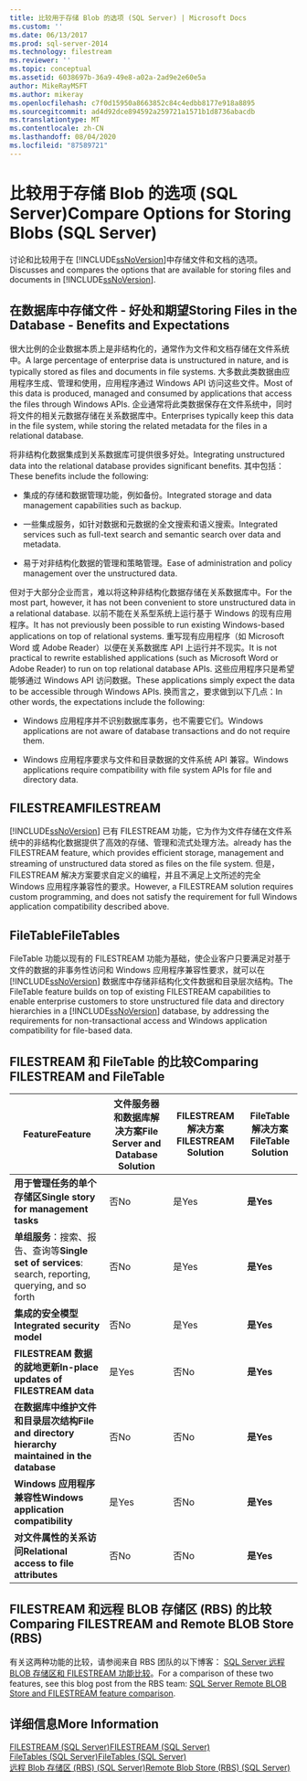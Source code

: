 ```yaml
---
title: 比较用于存储 Blob 的选项 (SQL Server) | Microsoft Docs
ms.custom: ''
ms.date: 06/13/2017
ms.prod: sql-server-2014
ms.technology: filestream
ms.reviewer: ''
ms.topic: conceptual
ms.assetid: 6038697b-36a9-49e8-a02a-2ad9e2e60e5a
author: MikeRayMSFT
ms.author: mikeray
ms.openlocfilehash: c7f0d15950a8663852c84c4edbb8177e918a8895
ms.sourcegitcommit: ad4d92dce894592a259721a1571b1d8736abacdb
ms.translationtype: MT
ms.contentlocale: zh-CN
ms.lasthandoff: 08/04/2020
ms.locfileid: "87589721"
---
```

# <a name="compare-options-for-storing-blobs-sql-server"></a><span data-ttu-id="8cf52-102">比较用于存储 Blob 的选项 (SQL Server)</span><span class="sxs-lookup"><span data-stu-id="8cf52-102">Compare Options for Storing Blobs (SQL Server)</span></span>
  <span data-ttu-id="8cf52-103">讨论和比较用于在 [!INCLUDE[ssNoVersion](../../includes/ssnoversion-md.md)]中存储文件和文档的选项。</span><span class="sxs-lookup"><span data-stu-id="8cf52-103">Discusses and compares the options that are available for storing files and documents in [!INCLUDE[ssNoVersion](../../includes/ssnoversion-md.md)].</span></span>  
  
##  <a name="storing-files-in-the-database---benefits-and-expectations"></a><a name="Expectations"></a> <span data-ttu-id="8cf52-104">在数据库中存储文件 - 好处和期望</span><span class="sxs-lookup"><span data-stu-id="8cf52-104">Storing Files in the Database - Benefits and Expectations</span></span>  
 <span data-ttu-id="8cf52-105">很大比例的企业数据本质上是非结构化的，通常作为文件和文档存储在文件系统中。</span><span class="sxs-lookup"><span data-stu-id="8cf52-105">A large percentage of enterprise data is unstructured in nature, and is typically stored as files and documents in file systems.</span></span> <span data-ttu-id="8cf52-106">大多数此类数据由应用程序生成、管理和使用，应用程序通过 Windows API 访问这些文件。</span><span class="sxs-lookup"><span data-stu-id="8cf52-106">Most of this data is produced, managed and consumed by applications that access the files through Windows APIs.</span></span> <span data-ttu-id="8cf52-107">企业通常将此类数据保存在文件系统中，同时将文件的相关元数据存储在关系数据库中。</span><span class="sxs-lookup"><span data-stu-id="8cf52-107">Enterprises typically keep this data in the file system, while storing the related metadata for the files in a relational database.</span></span>  
  
 <span data-ttu-id="8cf52-108">将非结构化数据集成到关系数据库可提供很多好处。</span><span class="sxs-lookup"><span data-stu-id="8cf52-108">Integrating unstructured data into the relational database provides significant benefits.</span></span> <span data-ttu-id="8cf52-109">其中包括：</span><span class="sxs-lookup"><span data-stu-id="8cf52-109">These benefits include the following:</span></span>  
  
-   <span data-ttu-id="8cf52-110">集成的存储和数据管理功能，例如备份。</span><span class="sxs-lookup"><span data-stu-id="8cf52-110">Integrated storage and data management capabilities such as backup.</span></span>  
  
-   <span data-ttu-id="8cf52-111">一些集成服务，如针对数据和元数据的全文搜索和语义搜索。</span><span class="sxs-lookup"><span data-stu-id="8cf52-111">Integrated services such as full-text search and semantic search over data and metadata.</span></span>  
  
-   <span data-ttu-id="8cf52-112">易于对非结构化数据的管理和策略管理。</span><span class="sxs-lookup"><span data-stu-id="8cf52-112">Ease of administration and policy management over the unstructured data.</span></span>  
  
 <span data-ttu-id="8cf52-113">但对于大部分企业而言，难以将这种非结构化数据存储在关系数据库中。</span><span class="sxs-lookup"><span data-stu-id="8cf52-113">For the most part, however, it has not been convenient to store unstructured data in a relational database.</span></span> <span data-ttu-id="8cf52-114">以前不能在关系型系统上运行基于 Windows 的现有应用程序。</span><span class="sxs-lookup"><span data-stu-id="8cf52-114">It has not previously been possible to run existing Windows-based applications on top of relational systems.</span></span> <span data-ttu-id="8cf52-115">重写现有应用程序（如 Microsoft Word 或 Adobe Reader）以便在关系数据库 API 上运行并不现实。</span><span class="sxs-lookup"><span data-stu-id="8cf52-115">It is not practical to rewrite established applications (such as Microsoft Word or Adobe Reader) to run on top relational database APIs.</span></span> <span data-ttu-id="8cf52-116">这些应用程序只是希望能够通过 Windows API 访问数据。</span><span class="sxs-lookup"><span data-stu-id="8cf52-116">These applications simply expect the data to be accessible through Windows APIs.</span></span> <span data-ttu-id="8cf52-117">换而言之，要求做到以下几点：</span><span class="sxs-lookup"><span data-stu-id="8cf52-117">In other words, the expectations include the following:</span></span>  
  
-   <span data-ttu-id="8cf52-118">Windows 应用程序并不识别数据库事务，也不需要它们。</span><span class="sxs-lookup"><span data-stu-id="8cf52-118">Windows applications are not aware of database transactions and do not require them.</span></span>  
  
-   <span data-ttu-id="8cf52-119">Windows 应用程序要求与文件和目录数据的文件系统 API 兼容。</span><span class="sxs-lookup"><span data-stu-id="8cf52-119">Windows applications require compatibility with file system APIs for file and directory data.</span></span>  
  
##  <a name="filestream"></a><a name="Filestream"></a> <span data-ttu-id="8cf52-120">FILESTREAM</span><span class="sxs-lookup"><span data-stu-id="8cf52-120">FILESTREAM</span></span>  
 [!INCLUDE[ssNoVersion](../../includes/ssnoversion-md.md)] <span data-ttu-id="8cf52-121">已有 FILESTREAM 功能，它为作为文件存储在文件系统中的非结构化数据提供了高效的存储、管理和流式处理方法。</span><span class="sxs-lookup"><span data-stu-id="8cf52-121">already has the FILESTREAM feature, which provides efficient storage, management and streaming of unstructured data stored as files on the file system.</span></span> <span data-ttu-id="8cf52-122">但是，FILESTREAM 解决方案要求自定义的编程，并且不满足上文所述的完全 Windows 应用程序兼容性的要求。</span><span class="sxs-lookup"><span data-stu-id="8cf52-122">However, a FILESTREAM solution requires custom programming, and does not satisfy the requirement for full Windows application compatibility described above.</span></span>  
  
##  <a name="filetables"></a><a name="FileTables"></a> <span data-ttu-id="8cf52-123">FileTable</span><span class="sxs-lookup"><span data-stu-id="8cf52-123">FileTables</span></span>  
 <span data-ttu-id="8cf52-124">FileTable 功能以现有的 FILESTREAM 功能为基础，使企业客户只要满足对基于文件的数据的非事务性访问和 Windows 应用程序兼容性要求，就可以在 [!INCLUDE[ssNoVersion](../../includes/ssnoversion-md.md)] 数据库中存储非结构化文件数据和目录层次结构。</span><span class="sxs-lookup"><span data-stu-id="8cf52-124">The FileTable feature builds on top of existing FILESTREAM capabilities to enable enterprise customers to store unstructured file data and directory hierarchies in a [!INCLUDE[ssNoVersion](../../includes/ssnoversion-md.md)] database, by addressing the requirements for non-transactional access and Windows application compatibility for file-based data.</span></span>  
  
##  <a name="comparing-filestream-and-filetable"></a><a name="CompareFileTable"></a> <span data-ttu-id="8cf52-125">FILESTREAM 和 FileTable 的比较</span><span class="sxs-lookup"><span data-stu-id="8cf52-125">Comparing FILESTREAM and FileTable</span></span>  
  
|<span data-ttu-id="8cf52-126">Feature</span><span class="sxs-lookup"><span data-stu-id="8cf52-126">Feature</span></span>|<span data-ttu-id="8cf52-127">文件服务器和数据库解决方案</span><span class="sxs-lookup"><span data-stu-id="8cf52-127">File Server and Database Solution</span></span>|<span data-ttu-id="8cf52-128">FILESTREAM 解决方案</span><span class="sxs-lookup"><span data-stu-id="8cf52-128">FILESTREAM Solution</span></span>|<span data-ttu-id="8cf52-129">FileTable 解决方案</span><span class="sxs-lookup"><span data-stu-id="8cf52-129">FileTable Solution</span></span>|  
|-------------|---------------------------------------|-------------------------|------------------------|  
|<span data-ttu-id="8cf52-130">**用于管理任务的单个存储区**</span><span class="sxs-lookup"><span data-stu-id="8cf52-130">**Single story for management tasks**</span></span>|<span data-ttu-id="8cf52-131">否</span><span class="sxs-lookup"><span data-stu-id="8cf52-131">No</span></span>|<span data-ttu-id="8cf52-132">是</span><span class="sxs-lookup"><span data-stu-id="8cf52-132">Yes</span></span>|<span data-ttu-id="8cf52-133">**是**</span><span class="sxs-lookup"><span data-stu-id="8cf52-133">**Yes**</span></span>|  
|<span data-ttu-id="8cf52-134">**单组服务**：搜索、报告、查询等</span><span class="sxs-lookup"><span data-stu-id="8cf52-134">**Single set of services**: search, reporting, querying, and so forth</span></span>|<span data-ttu-id="8cf52-135">否</span><span class="sxs-lookup"><span data-stu-id="8cf52-135">No</span></span>|<span data-ttu-id="8cf52-136">是</span><span class="sxs-lookup"><span data-stu-id="8cf52-136">Yes</span></span>|<span data-ttu-id="8cf52-137">**是**</span><span class="sxs-lookup"><span data-stu-id="8cf52-137">**Yes**</span></span>|  
|<span data-ttu-id="8cf52-138">**集成的安全模型**</span><span class="sxs-lookup"><span data-stu-id="8cf52-138">**Integrated security model**</span></span>|<span data-ttu-id="8cf52-139">否</span><span class="sxs-lookup"><span data-stu-id="8cf52-139">No</span></span>|<span data-ttu-id="8cf52-140">是</span><span class="sxs-lookup"><span data-stu-id="8cf52-140">Yes</span></span>|<span data-ttu-id="8cf52-141">**是**</span><span class="sxs-lookup"><span data-stu-id="8cf52-141">**Yes**</span></span>|  
|<span data-ttu-id="8cf52-142">**FILESTREAM 数据的就地更新**</span><span class="sxs-lookup"><span data-stu-id="8cf52-142">**In-place updates of FILESTREAM data**</span></span>|<span data-ttu-id="8cf52-143">是</span><span class="sxs-lookup"><span data-stu-id="8cf52-143">Yes</span></span>|<span data-ttu-id="8cf52-144">否</span><span class="sxs-lookup"><span data-stu-id="8cf52-144">No</span></span>|<span data-ttu-id="8cf52-145">**是**</span><span class="sxs-lookup"><span data-stu-id="8cf52-145">**Yes**</span></span>|  
|<span data-ttu-id="8cf52-146">**在数据库中维护文件和目录层次结构**</span><span class="sxs-lookup"><span data-stu-id="8cf52-146">**File and directory hierarchy maintained in the database**</span></span>|<span data-ttu-id="8cf52-147">否</span><span class="sxs-lookup"><span data-stu-id="8cf52-147">No</span></span>|<span data-ttu-id="8cf52-148">否</span><span class="sxs-lookup"><span data-stu-id="8cf52-148">No</span></span>|<span data-ttu-id="8cf52-149">**是**</span><span class="sxs-lookup"><span data-stu-id="8cf52-149">**Yes**</span></span>|  
|<span data-ttu-id="8cf52-150">**Windows 应用程序兼容性**</span><span class="sxs-lookup"><span data-stu-id="8cf52-150">**Windows application compatibility**</span></span>|<span data-ttu-id="8cf52-151">是</span><span class="sxs-lookup"><span data-stu-id="8cf52-151">Yes</span></span>|<span data-ttu-id="8cf52-152">否</span><span class="sxs-lookup"><span data-stu-id="8cf52-152">No</span></span>|<span data-ttu-id="8cf52-153">**是**</span><span class="sxs-lookup"><span data-stu-id="8cf52-153">**Yes**</span></span>|  
|<span data-ttu-id="8cf52-154">**对文件属性的关系访问**</span><span class="sxs-lookup"><span data-stu-id="8cf52-154">**Relational access to file attributes**</span></span>|<span data-ttu-id="8cf52-155">否</span><span class="sxs-lookup"><span data-stu-id="8cf52-155">No</span></span>|<span data-ttu-id="8cf52-156">否</span><span class="sxs-lookup"><span data-stu-id="8cf52-156">No</span></span>|<span data-ttu-id="8cf52-157">**是**</span><span class="sxs-lookup"><span data-stu-id="8cf52-157">**Yes**</span></span>|  
  
##  <a name="comparing-filestream-and-remote-blob-store-rbs"></a><a name="CompareRBS"></a> <span data-ttu-id="8cf52-158">FILESTREAM 和远程 BLOB 存储区 (RBS) 的比较</span><span class="sxs-lookup"><span data-stu-id="8cf52-158">Comparing FILESTREAM and Remote BLOB Store (RBS)</span></span>  
 <span data-ttu-id="8cf52-159">有关这两种功能的比较，请参阅来自 RBS 团队的以下博客： [SQL Server 远程 BLOB 存储区和 FILESTREAM 功能比较](https://go.microsoft.com/fwlink/?LinkId=210317)。</span><span class="sxs-lookup"><span data-stu-id="8cf52-159">For a comparison of these two features, see this blog post from the RBS team: [SQL Server Remote BLOB Store and FILESTREAM feature comparison](https://go.microsoft.com/fwlink/?LinkId=210317).</span></span>  
  
##  <a name="more-information"></a><a name="more"></a> <span data-ttu-id="8cf52-160">详细信息</span><span class="sxs-lookup"><span data-stu-id="8cf52-160">More Information</span></span>  
 [<span data-ttu-id="8cf52-161">FILESTREAM (SQL Server)</span><span class="sxs-lookup"><span data-stu-id="8cf52-161">FILESTREAM &#40;SQL Server&#41;</span></span>](filestream-sql-server.md)  
 [<span data-ttu-id="8cf52-162">FileTables (SQL Server)</span><span class="sxs-lookup"><span data-stu-id="8cf52-162">FileTables &#40;SQL Server&#41;</span></span>](filetables-sql-server.md)  
 [<span data-ttu-id="8cf52-163">远程 Blob 存储区 (RBS) (SQL Server)</span><span class="sxs-lookup"><span data-stu-id="8cf52-163">Remote Blob Store &#40;RBS&#41; &#40;SQL Server&#41;</span></span>](remote-blob-store-rbs-sql-server.md)  
  
